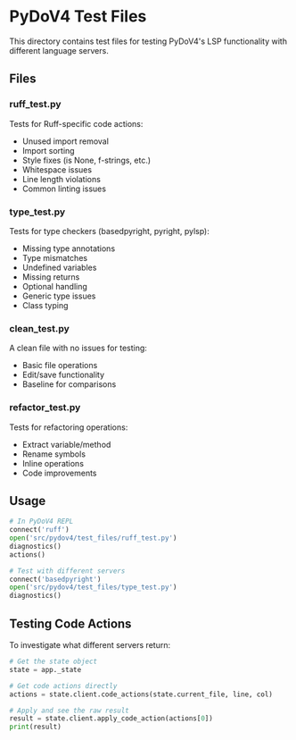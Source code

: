 # PyDoV4 Test Files

This directory contains test files for testing PyDoV4's LSP functionality with different language servers.

## Files

### ruff_test.py
Tests for Ruff-specific code actions:
- Unused import removal
- Import sorting
- Style fixes (is None, f-strings, etc.)
- Whitespace issues
- Line length violations
- Common linting issues

### type_test.py
Tests for type checkers (basedpyright, pyright, pylsp):
- Missing type annotations
- Type mismatches
- Undefined variables
- Missing returns
- Optional handling
- Generic type issues
- Class typing

### clean_test.py
A clean file with no issues for testing:
- Basic file operations
- Edit/save functionality
- Baseline for comparisons

### refactor_test.py
Tests for refactoring operations:
- Extract variable/method
- Rename symbols
- Inline operations
- Code improvements

## Usage

```python
# In PyDoV4 REPL
connect('ruff')
open('src/pydov4/test_files/ruff_test.py')
diagnostics()
actions()

# Test with different servers
connect('basedpyright')
open('src/pydov4/test_files/type_test.py')
diagnostics()
```

## Testing Code Actions

To investigate what different servers return:

```python
# Get the state object
state = app._state

# Get code actions directly
actions = state.client.code_actions(state.current_file, line, col)

# Apply and see the raw result
result = state.client.apply_code_action(actions[0])
print(result)
```
